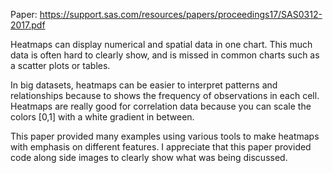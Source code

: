 Paper: https://support.sas.com/resources/papers/proceedings17/SAS0312-2017.pdf

Heatmaps can display numerical and spatial data in one chart. This much data is often hard to clearly show, and is missed in common charts such as a scatter plots or tables. 

In big datasets, heatmaps can be easier to interpret patterns and relationships because to shows the frequency of observations in each cell. Heatmaps are really good for correlation data because you can scale the colors [0,1] with a white gradient in between.

This paper provided many examples using various tools to make heatmaps with emphasis on different features. I appreciate that this paper provided code along side images to clearly show what was being discussed.
